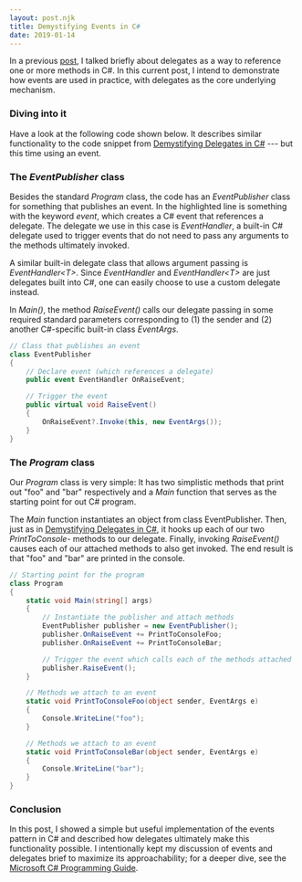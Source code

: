 ```yaml
---
layout: post.njk
title: Demystifying Events in C#
date: 2019-01-14
---
```


In a previous [post](/posts/2018/demystifying-delegates-in-csharp), I talked briefly about delegates as a way to reference one or more methods in C#. In this current post, I intend to demonstrate how events are used in practice, with delegates as the core underlying mechanism.

### Diving into it

Have a look at the following code shown below. It describes similar functionality to the code snippet from [Demystifying Delegates in C#](/posts/2018/demystifying-delegates-in-csharp) --- but this time using an event.

### The *EventPublisher* class

Besides the standard *Program* class, the code has an *EventPublisher* class for something that publishes an event. In the highlighted line is something with the keyword *event*, which creates a C# event that references a delegate. The delegate we use in this case is *EventHandler*, a built-in C# delegate used to trigger events that do not need to pass any arguments to the methods ultimately invoked.

A similar built-in delegate class that allows argument passing is *EventHandler\<T\>*. Since *EventHandler* and *EventHandler\<T\>* are just delegates built into C#, one can easily choose to use a custom delegate instead.

In *Main()*, the method *RaiseEvent()* calls our delegate passing in some required standard parameters corresponding to (1) the sender and (2) another C#-specific built-in class *EventArgs*.

```csharp
// Class that publishes an event
class EventPublisher
{
    // Declare event (which references a delegate)
    public event EventHandler OnRaiseEvent;

    // Trigger the event
    public virtual void RaiseEvent()
    {
        OnRaiseEvent?.Invoke(this, new EventArgs());
    }
}
```

### The *Program* class

Our *Program* class is very simple: It has two simplistic methods that print out "foo" and "bar" respectively and a *Main* function that serves as the starting point for out C# program.

The *Main* function instantiates an object from class EventPublisher. Then, just as in [Demystifying Delegates in C#](/posts/2018/demystifying-delegates-in-csharp), it hooks up each of our two *PrintToConsole-* methods to our delegate. Finally, invoking *RaiseEvent()* causes each of our attached methods to also get invoked. The end result is that "foo" and "bar" are printed in the console.

```csharp
// Starting point for the program
class Program
{
    static void Main(string[] args)
    {
        // Instantiate the publisher and attach methods
        EventPublisher publisher = new EventPublisher();
        publisher.OnRaiseEvent += PrintToConsoleFoo;
        publisher.OnRaiseEvent += PrintToConsoleBar;

        // Trigger the event which calls each of the methods attached
        publisher.RaiseEvent();
    }

    // Methods we attach to an event
    static void PrintToConsoleFoo(object sender, EventArgs e)
    {
        Console.WriteLine("foo");
    }

    // Methods we attach to an event
    static void PrintToConsoleBar(object sender, EventArgs e)
    {
        Console.WriteLine("bar");
    }
}
```

### Conclusion

In this post, I showed a simple but useful implementation of the events pattern in C# and described how delegates ultimately make this functionality possible. I intentionally kept my discussion of events and delegates brief to maximize its approachability; for a deeper dive, see the [Microsoft C# Programming Guide](https://docs.microsoft.com/en-us/dotnet/csharp/programming-guide/events/).